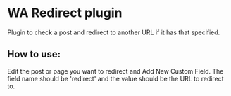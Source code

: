 # WA Redirect plugin
Plugin to check a post and redirect to another URL if it has that specified.
## How to use:
Edit the post or page you want to redirect and Add New Custom Field.
The field name should be 'redirect' and the value should be the URL to redirect to.
